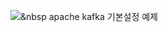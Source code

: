 <img src="https://img.shields.io/badge/android-3DDC84?style=flat-square&logo=android&logoColor=white"/></a>&nbsp
apache kafka 기본설정 예제  
